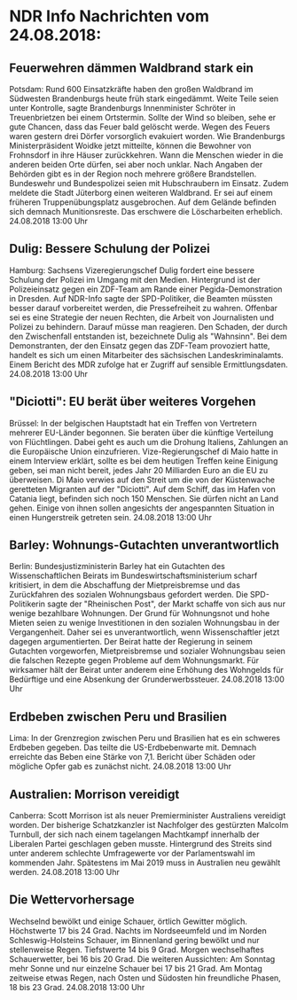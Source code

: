# NDR Info Nachrichten vom 24.08.2018:


## Feuerwehren dämmen Waldbrand stark ein
Potsdam: Rund 600 Einsatzkräfte haben den großen Waldbrand im Südwesten Brandenburgs heute früh stark eingedämmt. Weite Teile seien unter Kontrolle, sagte Brandenburgs Innenminister Schröter in Treuenbrietzen bei einem Ortstermin. Sollte der Wind so bleiben, sehe er gute Chancen, dass das Feuer bald gelöscht werde. Wegen des Feuers waren gestern drei Dörfer vorsorglich evakuiert worden. Wie Brandenburgs Ministerpräsident Woidke jetzt mitteilte, können die Bewohner von Frohnsdorf in ihre Häuser zurückkehren. Wann die Menschen wieder in die anderen beiden Orte dürfen, sei aber noch unklar. Nach Angaben der Behörden gibt es in der Region noch mehrere größere Brandstellen. Bundeswehr und Bundespolizei seien mit Hubschraubern im Einsatz. Zudem meldete die Stadt Jüterborg einen weiteren Waldbrand. Er sei auf einem früheren Truppenübungsplatz ausgebrochen. Auf dem Gelände befinden sich demnach Munitionsreste. Das erschwere die Löscharbeiten erheblich. 24.08.2018 13:00 Uhr 

## Dulig: Bessere Schulung der Polizei
Hamburg: Sachsens Vizeregierungschef Dulig fordert eine bessere Schulung der Polizei im Umgang mit den Medien. Hintergrund ist der Polizeieinsatz gegen ein ZDF-Team am Rande einer Pegida-Demonstration in Dresden. Auf NDR-Info sagte der SPD-Politiker, die Beamten müssten besser darauf vorbereitet werden, die Pressefreiheit zu wahren. Offenbar sei es eine Strategie der neuen Rechten, die Arbeit von Journalisten und Polizei zu behindern. Darauf müsse man reagieren. Den Schaden, der durch den Zwischenfall entstanden ist, bezeichnete Dulig als "Wahnsinn". Bei dem Demonstranten, der den Einsatz gegen das ZDF-Team provoziert hatte, handelt es sich um einen Mitarbeiter des sächsischen Landeskriminalamts. Einem Bericht des MDR zufolge hat er Zugriff auf sensible Ermittlungsdaten. 24.08.2018 13:00 Uhr 

## "Diciotti": EU berät über weiteres Vorgehen
Brüssel: In der belgischen Hauptstadt hat ein Treffen von Vertretern mehrerer EU-Länder begonnen. Sie beraten über die künftige Verteilung von Flüchtlingen. Dabei geht es auch um die Drohung Italiens, Zahlungen an die Europäische Union einzufrieren. Vize-Regierungschef di Maio hatte in einem Interview erklärt, sollte es bei dem heutigen Treffen keine Einigung geben, sei man nicht bereit, jedes Jahr 20 Milliarden Euro an die EU zu überweisen. Di Maio verwies auf den Streit um die von der Küstenwache geretteten Migranten auf der "Diciotti". Auf dem Schiff, das im Hafen von Catania liegt, befinden sich noch 150 Menschen. Sie dürfen nicht an Land gehen. Einige von ihnen sollen angesichts der angespannten Situation in einen Hungerstreik getreten sein. 24.08.2018 13:00 Uhr 

## Barley: Wohnungs-Gutachten unverantwortlich
Berlin: Bundesjustizministerin Barley hat ein Gutachten des Wissenschaftlichen Beirats im Bundeswirtschaftsministerium scharf kritisiert, in dem die Abschaffung der Mietpreisbremse und das Zurückfahren des sozialen Wohnungsbaus gefordert werden. Die SPD-Politikerin sagte der "Rheinischen Post", der Markt schaffe von sich aus nur wenige bezahlbare Wohnungen. Der Grund für Wohnungsnot und hohe Mieten seien zu wenige Investitionen in den sozialen Wohnungsbau in der Vergangenheit. Daher sei es unverantwortlich, wenn Wissenschaftler jetzt dagegen argumentierten. Der Beirat hatte der Regierung in seinem Gutachten vorgeworfen, Mietpreisbremse und sozialer Wohnungsbau seien die falschen Rezepte gegen Probleme auf dem Wohnungsmarkt. Für wirksamer hält der Beirat unter anderem eine Erhöhung des Wohngelds für Bedürftige und eine Absenkung der Grunderwerbssteuer. 24.08.2018 13:00 Uhr 

## Erdbeben zwischen Peru und Brasilien
Lima: In der Grenzregion zwischen Peru und Brasilien hat es ein schweres Erdbeben gegeben. Das teilte die US-Erdbebenwarte mit. Demnach erreichte das Beben eine Stärke von 7,1. Bericht über Schäden oder mögliche Opfer gab es zunächst nicht. 24.08.2018 13:00 Uhr 

## Australien: Morrison vereidigt
Canberra: Scott Morrison ist als neuer Premierminister Australiens vereidigt worden. Der bisherige Schatzkanzler ist Nachfolger des gestürzten Malcolm Turnbull, der sich nach einem tagelangen Machtkampf innerhalb der Liberalen Partei geschlagen geben musste. Hintergrund des Streits sind unter anderem schlechte Umfragewerte vor der Parlamentswahl im kommenden Jahr. Spätestens im Mai 2019 muss in Australien neu gewählt werden. 24.08.2018 13:00 Uhr 

## Die Wettervorhersage
Wechselnd bewölkt und einige Schauer, örtlich Gewitter möglich. Höchstwerte 17 bis 24 Grad. Nachts im Nordseeumfeld und im Norden Schleswig-Holsteins Schauer, im Binnenland gering bewölkt und nur stellenweise Regen. Tiefstwerte 14 bis 9 Grad. Morgen wechselhaftes Schauerwetter, bei 16 bis 20 Grad. Die weiteren Aussichten: Am Sonntag mehr Sonne und nur einzelne Schauer bei 17 bis 21 Grad. Am Montag zeitweise etwas Regen, nach Osten und Südosten hin freundliche Phasen, 18 bis 23 Grad. 24.08.2018 13:00 Uhr 
